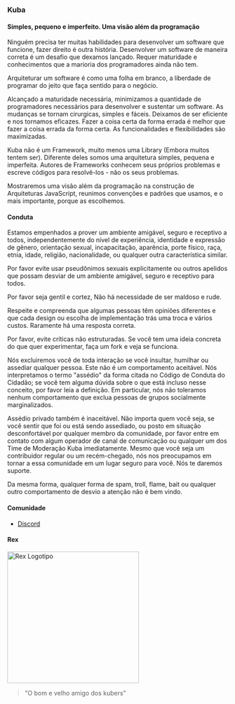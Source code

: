 ### Kuba
#### Simples, pequeno e imperfeito. Uma visão além da programação

Ninguém precisa ter muitas habilidades para desenvolver um software que funcione, fazer direito é outra história. Desenvolver um software de maneira correta é um desafio que dexamos lançado. Requer maturidade e conhecimentos que a marioria dos programadores ainda não tem.

Arquiteturar um software é como uma folha em branco, a liberdade de programar do jeito que faça sentido para o negócio.

Alcançado a maturidade necessária, minimizamos a quantidade de programadores necessários para desenvolver e sustentar um software. As mudanças se tornam cirurgicas, simples e fáceis. Deixamos de ser eficiente e nos tornamos eficazes. Fazer a coisa certa da forma errada é melhor que fazer a coisa errada da forma certa. As funcionalidades e flexibilidades são maximizadas.

Kuba não é um Framework, muito menos uma Library (Embora muitos tentem ser). Diferente deles somos uma arquitetura simples, pequena e imperfeita. Autores de Frameworks conhecem seus próprios problemas e escreve códigos para resolvê-los - não os seus problemas.

Mostraremos uma visão além da programação na construção de Arquiteturas JavaScript, reunimos convenções e padrões que usamos, e o mais importante, porque as escolhemos.

#### Conduta

Estamos empenhados a prover um ambiente amigável, seguro e receptivo a todos, independentemente do nível de experiência, identidade e expressão de gênero, orientação sexual, incapacitação, aparência, porte físico, raça, etnia, idade, religião, nacionalidade, ou qualquer outra característica similar.

Por favor evite usar pseudônimos sexuais explicitamente ou outros apelidos que possam desviar de um ambiente amigável, seguro e receptivo para todos.

Por favor seja gentil e cortez, Não há necessidade de ser maldoso e rude.

Respeite e compreenda que algumas pessoas têm opiniões diferentes e que cada design ou escolha de implementação trás uma troca e vários custos. Raramente há uma resposta correta.

Por favor, evite críticas não estruturadas. Se você tem uma ideia concreta do que quer experimentar, faça um fork e veja se funciona.

Nós excluiremos você de toda interação se você insultar, humilhar ou assediar qualquer pessoa. Este não é um comportamento aceitável. Nós interpretamos o termo "assédio" da forma citada no Código de Conduta do Cidadão; se você tem alguma dúvida sobre o que está incluso nesse conceito, por favor leia a definição. Em particular, nós não toleramos nenhum comportamento que exclua pessoas de grupos socialmente marginalizados.

Assédio privado também é inaceitável. Não importa quem você seja, se você sentir que foi ou está sendo assediado, ou posto em situação desconfortável por qualquer membro da comunidade, por favor entre em contato com algum operador de canal de comunicação ou qualquer um dos Time de Moderação Kuba imediatamente. Mesmo que você seja um contribuidor regular ou um recém-chegado, nós nos preocupamos em tornar a essa comunidade em um lugar seguro para você. Nós te daremos suporte.

Da mesma forma, qualquer forma de spam, troll, flame, bait ou qualquer outro comportamento de desvio a atenção não é bem vindo.

#### Comunidade

* [Discord](https://discord.gg/RzbJdCsh)

#### Rex

<img src="https://github.com/oneOffJS/rex/raw/master/rex.png" alt="Rex Logotipo" width="300" height="300" />

> "O bom e velho amigo dos kubers"
